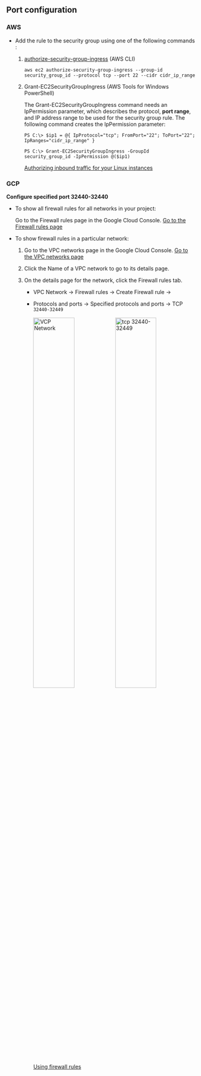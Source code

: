 ## Port configuration


### AWS

* Add the rule to the security group using one of the following commands :   
   
  1. [authorize-security-group-ingress](https://docs.aws.amazon.com/cli/latest/reference/ec2/authorize-security-group-ingress.html) (AWS CLI)
  
     ```
     aws ec2 authorize-security-group-ingress --group-id security_group_id --protocol tcp --port 22 --cidr cidr_ip_range
     ```
  2. Grant-EC2SecurityGroupIngress (AWS Tools for Windows PowerShell)

      The Grant-EC2SecurityGroupIngress command needs an IpPermission parameter, which describes the protocol, **port range**, and IP address range to be used for the security group rule. The following command creates the IpPermission parameter:

      ```
      PS C:\> $ip1 = @{ IpProtocol="tcp"; FromPort="22"; ToPort="22"; IpRanges="cidr_ip_range" }
      ```
      ```
      PS C:\> Grant-EC2SecurityGroupIngress -GroupId security_group_id -IpPermission @($ip1)
      ```
      [Authorizing inbound traffic for your Linux instances](https://docs.aws.amazon.com/zh_tw/AWSEC2/latest/UserGuide/authorizing-access-to-an-instance.html)


### GCP

   **Configure specified port 32440-32440**

* To show all firewall rules for all networks in your project:

   Go to the Firewall rules page in the Google Cloud Console.
   [Go to the Firewall rules page](https://console.cloud.google.com/projectselector2/networking/firewalls/list?_ga=2.261730702.2017250339.1589442185-1859086525.1588041842&_gac=1.82358628.1588216859.Cj0KCQjwy6T1BRDXARIsAIqCTXqCo0_oQvb6HcxxyzQHkDab6BgjD39oKjb6ooePCO-W7_MetqwK1MAaAsuGEALw_wcB&supportedpurview=project)

* To show firewall rules in a particular network:
   1. Go to the VPC networks page in the Google Cloud Console.
      [Go to the VPC networks page](https://console.cloud.google.com/projectselector/networking/networks/list?_ga=2.26188222.2017250339.1589442185-1859086525.1588041842&_gac=1.60104159.1588216859.Cj0KCQjwy6T1BRDXARIsAIqCTXqCo0_oQvb6HcxxyzQHkDab6BgjD39oKjb6ooePCO-W7_MetqwK1MAaAsuGEALw_wcB&supportedpurview=project)
   2. Click the Name of a VPC network to go to its details page.
   3. On the details page for the network, click the Firewall rules tab.

      * VPC Network → Firewall rules → Create Firewall rule →   
      * Protocols and ports → Specified protocols and ports → TCP `32440-32449` 
     
        <img src= "https://github.com/poseidon-network/qlauncher-linux/blob/master/image/GCP%20VPC%20Network.png" width="50%" height="50%" alt="VCP Network" /><img src= "https://github.com/poseidon-network/qlauncher-linux/blob/master/image/GCP%20Ports.png?raw=true" width="50%" height="50%" alt="tcp 32440-32449" />  
           
           [Using firewall rules](https://cloud.google.com/vpc/docs/using-firewalls)
